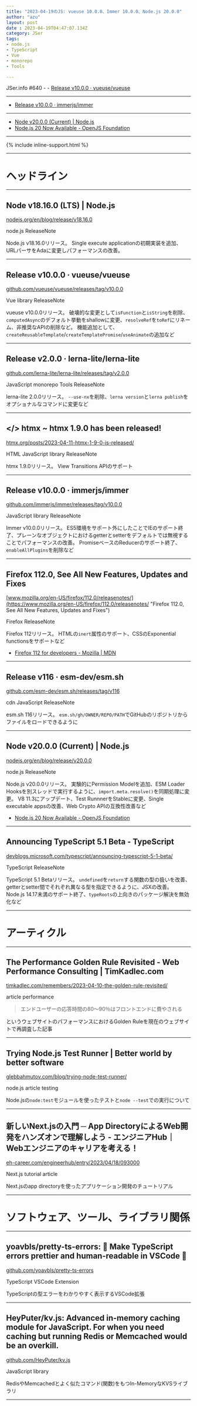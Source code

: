 ```yaml
---
title: "2023-04-19のJS: vueuse 10.0.0、Immer 10.0.0、Node.js 20.0.0"
author: "azu"
layout: post
date : 2023-04-19T04:47:07.134Z
category: JSer
tags:
- node.js
- TypeScript
- Vue
- monorepo
- Tools

---
```


JSer.info #640 - - [Release v10.0.0 · vueuse/vueuse](https://github.com/vueuse/vueuse/releases/tag/v10.0.0)

----

- [Release v10.0.0 · immerjs/immer](https://github.com/immerjs/immer/releases/tag/v10.0.0)

----

- [Node v20.0.0 (Current) | Node.js](https://nodejs.org/en/blog/release/v20.0.0)
- [Node.js 20 Now Available - OpenJS Foundation](https://openjsf.org/blog/2023/04/18/node-js-20-now-available/)


----

{% include inline-support.html %}

----

<h1 class="site-genre">ヘッドライン</h1>

----

## Node v18.16.0 (LTS) | Node.js
[nodejs.org/en/blog/release/v18.16.0](https://nodejs.org/en/blog/release/v18.16.0 "Node v18.16.0 (LTS) | Node.js")
<p class="jser-tags jser-tag-icon"><span class="jser-tag">node.js</span> <span class="jser-tag">ReleaseNote</span></p>

Node.js v18.16.0リリース。
Single execute applicationの初期実装を追加、URLパーサをAdaに変更しパフォーマンスの改善。


----

## Release v10.0.0 · vueuse/vueuse
[github.com/vueuse/vueuse/releases/tag/v10.0.0](https://github.com/vueuse/vueuse/releases/tag/v10.0.0 "Release v10.0.0 · vueuse/vueuse")
<p class="jser-tags jser-tag-icon"><span class="jser-tag">Vue</span> <span class="jser-tag">library</span> <span class="jser-tag">ReleaseNote</span></p>

vueuse v10.0.0リリース。
破壊的な変更として`isFunction`と`isString`を削除、`computedAsync`のデフォルト挙動をshallowに変更、`resolveRef`を`toRef`にリネーム、非推奨なAPIの削除など。
機能追加として、`createReusableTemplate`/`createTemplatePromise`/`useAnimate`の追加など


----

## Release v2.0.0 · lerna-lite/lerna-lite
[github.com/lerna-lite/lerna-lite/releases/tag/v2.0.0](https://github.com/lerna-lite/lerna-lite/releases/tag/v2.0.0 "Release v2.0.0 · lerna-lite/lerna-lite")
<p class="jser-tags jser-tag-icon"><span class="jser-tag">JavaScript</span> <span class="jser-tag">monorepo</span> <span class="jser-tag">Tools</span> <span class="jser-tag">ReleaseNote</span></p>

lerna-lite 2.0.0リリース。
`--use-nx`を削除、`lerna version`と`lerna publish`をオプショナルなコマンドに変更など


----

## &lt;/&gt; htmx ~ htmx 1.9.0 has been released!
[htmx.org/posts/2023-04-11-htmx-1-9-0-is-released/](https://htmx.org/posts/2023-04-11-htmx-1-9-0-is-released/ "&lt;/&gt; htmx ~ htmx 1.9.0 has been released!")
<p class="jser-tags jser-tag-icon"><span class="jser-tag">HTML</span> <span class="jser-tag">JavaScript</span> <span class="jser-tag">library</span> <span class="jser-tag">ReleaseNote</span></p>

htmx 1.9.0リリース。
View Transitions APIのサポート


----

## Release v10.0.0 · immerjs/immer
[github.com/immerjs/immer/releases/tag/v10.0.0](https://github.com/immerjs/immer/releases/tag/v10.0.0 "Release v10.0.0 · immerjs/immer")
<p class="jser-tags jser-tag-icon"><span class="jser-tag">JavaScript</span> <span class="jser-tag">library</span> <span class="jser-tag">ReleaseNote</span></p>

Immer v10.0.0リリース。
ES5環境をサポート外にしたことでIEのサポート終了、プレーンなオブジェクトにおけるgetterとsetterをデフォルトでは無視することでパフォーマンスの改善。
PromiseベースのReducerのサポート終了、`enableAllPlugins`を削除など


----

## Firefox 112.0, See All New Features, Updates and Fixes
[www.mozilla.org/en-US/firefox/112.0/releasenotes/](https://www.mozilla.org/en-US/firefox/112.0/releasenotes/ "Firefox 112.0, See All New Features, Updates and Fixes")
<p class="jser-tags jser-tag-icon"><span class="jser-tag">Firefox</span> <span class="jser-tag">ReleaseNote</span></p>

Firefox 112リリース。
HTMLの`inert`属性のサポート、CSSのExponential functionsをサポートなど

- [Firefox 112 for developers - Mozilla | MDN](https://developer.mozilla.org/en-US/docs/Mozilla/Firefox/Releases/112 "Firefox 112 for developers - Mozilla | MDN")

----

## Release v116 · esm-dev/esm.sh
[github.com/esm-dev/esm.sh/releases/tag/v116](https://github.com/esm-dev/esm.sh/releases/tag/v116 "Release v116 · esm-dev/esm.sh")
<p class="jser-tags jser-tag-icon"><span class="jser-tag">cdn</span> <span class="jser-tag">JavaScript</span> <span class="jser-tag">ReleaseNote</span></p>

esm.sh 116リリース。
`esm.sh/gh/OWNER/REPO/PATH`でGitHubのリポジトリからファイルをロードできるように


----

## Node v20.0.0 (Current) | Node.js
[nodejs.org/en/blog/release/v20.0.0](https://nodejs.org/en/blog/release/v20.0.0 "Node v20.0.0 (Current) | Node.js")
<p class="jser-tags jser-tag-icon"><span class="jser-tag">node.js</span> <span class="jser-tag">ReleaseNote</span></p>

Node.js v20.0.0リリース。
実験的にPermission Modelを追加、ESM Loader Hooksを別スレッドで実行するように、`import.meta.resolve()`を同期処理に変更。
V8 11.3にアップデート、Test RunnnerをStableに変更、Single executable appsの改善、Web Crypto APIの互換性改善など

- [Node.js 20 Now Available - OpenJS Foundation](https://openjsf.org/blog/2023/04/18/node-js-20-now-available/ "Node.js 20 Now Available - OpenJS Foundation")

----

## Announcing TypeScript 5.1 Beta - TypeScript
[devblogs.microsoft.com/typescript/announcing-typescript-5-1-beta/](https://devblogs.microsoft.com/typescript/announcing-typescript-5-1-beta/ "Announcing TypeScript 5.1 Beta - TypeScript")
<p class="jser-tags jser-tag-icon"><span class="jser-tag">TypeScript</span> <span class="jser-tag">ReleaseNote</span></p>

TypeScript 5.1 Betaリリース。
`undefined`を`return`する関数の型の扱いを改善、getterとsetter間でそれぞれ異なる型を指定できるように、JSXの改善。
Node.js 14.17未満のサポート終了、`typeRoots`の上向きのパッケージ解決を無効化など


----
<h1 class="site-genre">アーティクル</h1>

----

## The Performance Golden Rule Revisited - Web Performance Consulting | TimKadlec.com
[timkadlec.com/remembers/2023-04-10-the-golden-rule-revisited/](https://timkadlec.com/remembers/2023-04-10-the-golden-rule-revisited/ "The Performance Golden Rule Revisited - Web Performance Consulting | TimKadlec.com")
<p class="jser-tags jser-tag-icon"><span class="jser-tag">article</span> <span class="jser-tag">performance</span></p>

> エンドユーザーの応答時間の80～90％はフロントエンドに費やされる

というウェブサイトのパフォーマンスにおけるGolden Ruleを現在のウェブサイトで再調査した記事


----

## Trying Node.js Test Runner | Better world by better software
[glebbahmutov.com/blog/trying-node-test-runner/](https://glebbahmutov.com/blog/trying-node-test-runner/ "Trying Node.js Test Runner | Better world by better software")
<p class="jser-tags jser-tag-icon"><span class="jser-tag">node.js</span> <span class="jser-tag">article</span> <span class="jser-tag">testing</span></p>

Node.jsの`node:test`モジュールを使ったテストと`node --test`での実行について


----

## 新しいNext.jsの入門 ─ App DirectoryによるWeb開発をハンズオンで理解しよう - エンジニアHub｜Webエンジニアのキャリアを考える！
[eh-career.com/engineerhub/entry/2023/04/18/093000](https://eh-career.com/engineerhub/entry/2023/04/18/093000 "新しいNext.jsの入門 ─ App DirectoryによるWeb開発をハンズオンで理解しよう - エンジニアHub｜Webエンジニアのキャリアを考える！")
<p class="jser-tags jser-tag-icon"><span class="jser-tag">Next.js</span> <span class="jser-tag">tutorial</span> <span class="jser-tag">article</span></p>

Next.jsのapp directoryを使ったアプリケーション開発のチュートリアル


----
<h1 class="site-genre">ソフトウェア、ツール、ライブラリ関係</h1>

----

## yoavbls/pretty-ts-errors: 🔵 Make TypeScript errors prettier and human-readable in VSCode 🎀
[github.com/yoavbls/pretty-ts-errors](https://github.com/yoavbls/pretty-ts-errors "yoavbls/pretty-ts-errors: 🔵 Make TypeScript errors prettier and human-readable in VSCode 🎀")
<p class="jser-tags jser-tag-icon"><span class="jser-tag">TypeScript</span> <span class="jser-tag">VSCode</span> <span class="jser-tag">Extension</span></p>

TypeScriptの型エラーをわかりやすく表示するVSCode拡張


----

## HeyPuter/kv.js: Advanced in-memory caching module for JavaScript. For when you need caching but running Redis or Memcached would be an overkill.
[github.com/HeyPuter/kv.js](https://github.com/HeyPuter/kv.js "HeyPuter/kv.js: Advanced in-memory caching module for JavaScript. For when you need caching but running Redis or Memcached would be an overkill.")
<p class="jser-tags jser-tag-icon"><span class="jser-tag">JavaScript</span> <span class="jser-tag">library</span></p>

RedisやMemcachedとよく似たコマンド(関数)をもつIn-MemoryなKVSライブラリ


----
